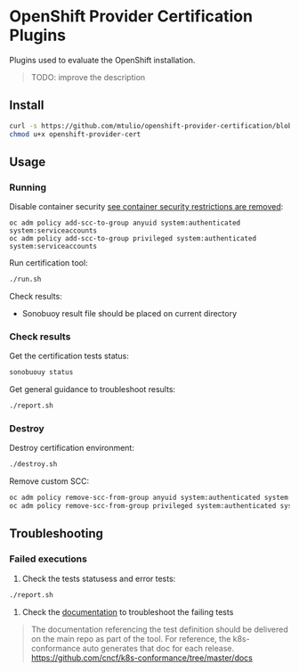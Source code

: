 # OpenShift Provider Certification Plugins

Plugins used to evaluate the OpenShift installation.

> TODO: improve the description

## Install

```sh
curl -s https://github.com/mtulio/openshift-provider-certification/blob/draft/openshift-provider-cert
chmod u+x openshift-provider-cert
```


## Usage

### Running

Disable container security [see container security restrictions are removed][scc-add]:
~~~
oc adm policy add-scc-to-group anyuid system:authenticated system:serviceaccounts
oc adm policy add-scc-to-group privileged system:authenticated system:serviceaccounts
~~~

Run certification tool:
```bash
./run.sh
```

Check results:
- Sonobuoy result file should be placed on current directory

### Check results

Get the certification tests status:
```bash
sonobuouy status
```

Get general guidance to troubleshoot results:
```bash
./report.sh
```

### Destroy

Destroy certification environment:
```bash
./destroy.sh
```

Remove custom SCC:
```bash
oc adm policy remove-scc-from-group anyuid system:authenticated system:serviceaccounts
oc adm policy remove-scc-from-group privileged system:authenticated system:serviceaccounts
```

## Troubleshooting

### Failed executions

1. Check the tests statusess and error tests:

```bash
./report.sh
```

1. Check the [documentation](TODO:path/to/tests/doc) to troubleshoot the failing tests

> The documentation referencing the test definition should be delivered on the main repo as part of the tool. For reference, the k8s-conformance auto generates that doc for each release. https://github.com/cncf/k8s-conformance/tree/master/docs



[scc-add]:https://github.com/openshift/kubernetes/blob/master/openshift-hack/conformance-k8s.sh#L47
